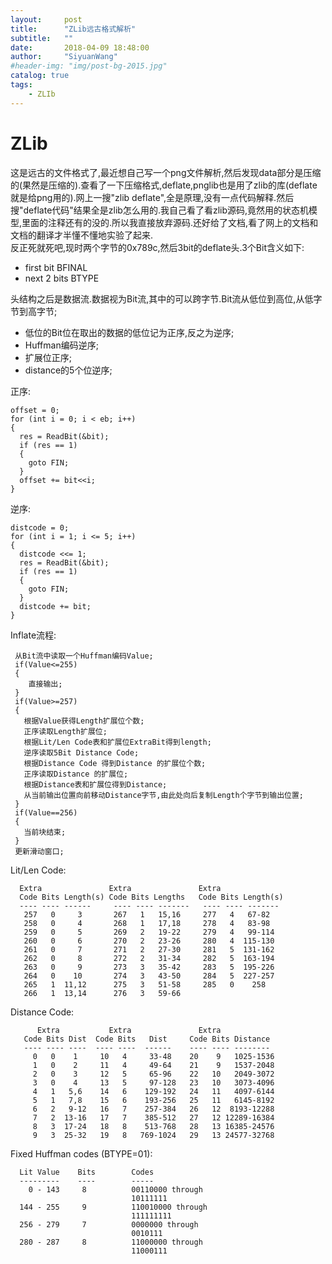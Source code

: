 ```yaml
---
layout:     post
title:      "ZLib远古格式解析"
subtitle:   ""
date:       2018-04-09 18:48:00
author:     "SiyuanWang"
#header-img: "img/post-bg-2015.jpg"
catalog: true
tags:
    - ZLIb
---
```

# ZLib
这是远古的文件格式了,最近想自己写一个png文件解析,然后发现data部分是压缩的(果然是压缩的).查看了一下压缩格式,deflate,pnglib也是用了zlib的库(deflate就是给png用的).网上一搜"zlib deflate",全是原理,没有一点代码解释.然后搜"deflate代码"结果全是zlib怎么用的.我自己看了看zlib源码,竟然用的状态机模型,里面的注释还有的没的.所以我直接放弃源码.还好给了文档,看了网上的文档和文档的翻译才半懂不懂地实验了起来.\
反正死就死吧,现时两个字节的0x789c,然后3bit的deflate头.3个Bit含义如下:
+ first bit       BFINAL
+  next 2 bits     BTYPE

头结构之后是数据流.数据视为Bit流,其中的可以跨字节.Bit流从低位到高位,从低字节到高字节;
+ 低位的Bit位在取出的数据的低位记为正序,反之为逆序;
+ Huffman编码逆序;
+ 扩展位正序;
+ distance的5个位逆序;


正序:

    offset = 0;
    for (int i = 0; i < eb; i++)
    {			
      res = ReadBit(&bit);
      if (res == 1)
      {
        goto FIN;
      }
      offset += bit<<i;
    }


逆序:

    distcode = 0;
    for (int i = 1; i <= 5; i++)
    {
      distcode <<= 1;
      res = ReadBit(&bit);
      if (res == 1)
      {
        goto FIN;
      }
      distcode += bit;
    }



Inflate流程:

     从Bit流中读取一个Huffman编码Value;
     if(Value<=255)
     {
        直接输出;
     }
     if(Value>=257)
     {
       根据Value获得Length扩展位个数;
       正序读取Length扩展位;
       根据Lit/Len Code表和扩展位ExtraBit得到length;
       逆序读取5Bit Distance Code;
       根据Distance Code 得到Distance 的扩展位个数;
       正序读取Distance 的扩展位;
       根据Distance表和扩展位得到Distance;
       从当前输出位置向前移动Distance字节,由此处向后复制Length个字节到输出位置;
     }
     if(Value==256)
     {
       当前块结束;
     }
     更新滑动窗口;



Lit/Len Code:

      Extra               Extra               Extra
      Code Bits Length(s) Code Bits Lengths   Code Bits Length(s)
      ---- ---- ------     ---- ---- -------   ---- ---- -------
       257   0     3       267   1   15,16     277   4   67-82
       258   0     4       268   1   17,18     278   4   83-98
       259   0     5       269   2   19-22     279   4   99-114
       260   0     6       270   2   23-26     280   4  115-130
       261   0     7       271   2   27-30     281   5  131-162
       262   0     8       272   2   31-34     282   5  163-194
       263   0     9       273   3   35-42     283   5  195-226
       264   0    10       274   3   43-50     284   5  227-257
       265   1  11,12      275   3   51-58     285   0    258
       266   1  13,14      276   3   59-66
Distance Code:

          Extra           Extra               Extra
       Code Bits Dist  Code Bits   Dist     Code Bits Distance
       ---- ---- ----  ---- ----  ------    ---- ---- --------
         0   0    1     10   4     33-48    20    9   1025-1536
         1   0    2     11   4     49-64    21    9   1537-2048
         2   0    3     12   5     65-96    22   10   2049-3072
         3   0    4     13   5     97-128   23   10   3073-4096
         4   1   5,6    14   6    129-192   24   11   4097-6144
         5   1   7,8    15   6    193-256   25   11   6145-8192
         6   2   9-12   16   7    257-384   26   12  8193-12288
         7   2  13-16   17   7    385-512   27   12 12289-16384
         8   3  17-24   18   8    513-768   28   13 16385-24576
         9   3  25-32   19   8   769-1024   29   13 24577-32768


Fixed Huffman codes (BTYPE=01):

      Lit Value    Bits        Codes
      ---------    ----        -----
        0 - 143     8          00110000 through
                               10111111
      144 - 255     9          110010000 through
                               111111111
      256 - 279     7          0000000 through
                               0010111
      280 - 287     8          11000000 through
                               11000111

